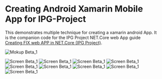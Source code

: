 Creating Android Xamarin Mobile App for IPG-Project
===================================================

This demonstrates multiple technique for creating a xamarin android App.
It is the companion code for the IPG Project NET.Core web App
guide [Creating FIX web APP in NET.Core (IPG Project)](https://github.com/daeynasvistas/IPG-projeto).

![Mokup Beta_1](https://github.com/daeynasvistas/IPG-Projeto-Mobile/blob/master/Src/Assets/Mockup_beta1.png)

![Screen Beta_1](https://github.com/daeynasvistas/IPG-Projeto-Mobile/blob/master/Src/Assets/Screenshot_20170710-201645.png)
![Screen Beta_1](https://github.com/daeynasvistas/IPG-Projeto-Mobile/blob/master/Src/Assets/Screenshot_20170710-201649.png)
![Screen Beta_1](https://github.com/daeynasvistas/IPG-Projeto-Mobile/blob/master/Src/Assets/Screenshot_20170710-201654.png)
![Screen Beta_1](https://github.com/daeynasvistas/IPG-Projeto-Mobile/blob/master/Src/Assets/Screenshot_20170710-201659.png)
![Screen Beta_1](https://github.com/daeynasvistas/IPG-Projeto-Mobile/blob/master/Src/Assets/Screenshot_20170710-201729.png)
![Screen Beta_1](https://github.com/daeynasvistas/IPG-Projeto-Mobile/blob/master/Src/Assets/Screenshot_20170710-201738.png)
![Screen Beta_1](https://github.com/daeynasvistas/IPG-Projeto-Mobile/blob/master/Src/Assets/Screenshot_20170710-201807.png)
![Screen Beta_1](https://github.com/daeynasvistas/IPG-Projeto-Mobile/blob/master/Src/Assets/Screenshot_20170710-201807.png)
![Screen Beta_1](https://github.com/daeynasvistas/IPG-Projeto-Mobile/blob/master/Src/Assets/Screenshot_20170710-201816.png)
